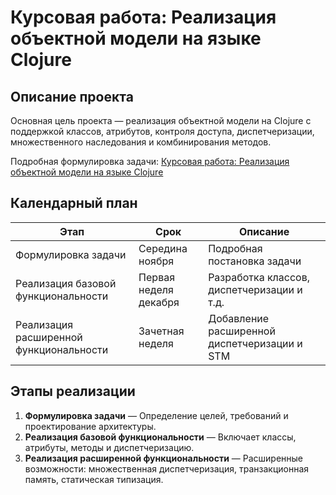 # Курсовая работа: Реализация объектной модели на языке Clojure

## Описание проекта

Основная цель проекта — реализация объектной модели на Clojure с поддержкой классов, атрибутов, контроля доступа, диспетчеризации, множественного наследования и комбинирования методов.

Подробная формулировка задачи: [Курсовая работа: Реализация объектной модели на языке Clojure](https://docs.google.com/document/d/1RobDs2qqwp55I8ZDGmoV4ZFZL4T-gnzSvzVnmLfVDcw/edit?usp=sharing "Открыть Google Doc")

## Календарный план

| Этап                         | Срок                  | Описание                                             |
|------------------------------|-----------------------|------------------------------------------------------|
| Формулировка задачи          | Середина ноября  | Подробная постановка задачи                          |
| Реализация базовой функциональности | Первая неделя декабря | Разработка классов, диспетчеризации и т.д.      |
| Реализация расширенной функциональности | Зачетная неделя | Добавление расширенной диспетчеризации и STM |

## Этапы реализации

1. **Формулировка задачи** — Определение целей, требований и проектирование архитектуры.
2. **Реализация базовой функциональности** — Включает классы, атрибуты, методы и диспетчеризацию.
3. **Реализация расширенной функциональности** — Расширенные возможности: множественная диспетчеризация, транзакционная память, статическая типизация.
